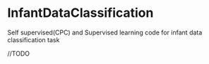 # InfantDataClassification
Self supervised(CPC) and Supervised learning code for infant data classification task

//TODO
